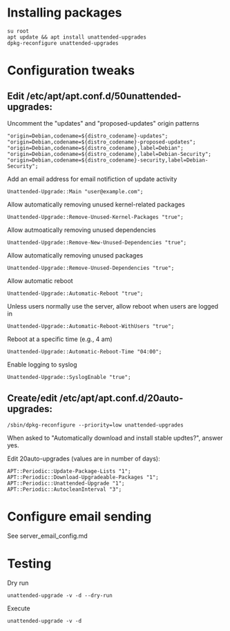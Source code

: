 # Installing packages

    su root
    apt update && apt install unattended-upgrades
    dpkg-reconfigure unattended-upgrades


# Configuration tweaks

## Edit /etc/apt/apt.conf.d/50unattended-upgrades:

Uncomment the "updates" and "proposed-updates" origin patterns
    
    "origin=Debian,codename=${distro_codename}-updates";
    "origin=Debian,codename=${distro_codename}-proposed-updates";
    "origin=Debian,codename=${distro_codename},label=Debian";
    "origin=Debian,codename=${distro_codename},label=Debian-Security";
    "origin=Debian,codename=${distro_codename}-security,label=Debian-Security";

Add an email address for email notifiction of update activity

    Unattended-Upgrade::Main "user@example.com";

Allow automatically removing unused kernel-related packages

    Unattended-Upgrade::Remove-Unused-Kernel-Packages "true";
    
Allow autmoatically removing unused dependencies

    Unattended-Upgrade::Remove-New-Unused-Dependencies "true";
    
Allow automatically removing unused packages

    Unattended-Upgrade::Remove-Unused-Dependencies "true";
    
Allow automatic reboot

    Unattended-Upgrade::Automatic-Reboot "true";

Unless users normally use the server, allow reboot when users are logged in

    Unattended-Upgrade::Automatic-Reboot-WithUsers "true";
    
Reboot at a specific time (e.g., 4 am)

    Unattended-Upgrade::Automatic-Reboot-Time "04:00";
    
Enable logging to syslog

    Unattended-Upgrade::SyslogEnable "true";

## Create/edit /etc/apt/apt.conf.d/20auto-upgrades:

    /sbin/dpkg-reconfigure --priority=low unattended-upgrades

When asked to "Automatically download and install stable updtes?", answer yes.  

Edit 20auto-upgrades (values are in number of days):

    APT::Periodic::Update-Package-Lists "1";
    APT::Periodic::Download-Upgradeable-Packages "1";
    APT::Periodic::Unattended-Upgrade "1";
    APT::Periodic::AutocleanInterval "3";

# Configure email sending
See server_email_config.md

# Testing
Dry run

    unattended-upgrade -v -d --dry-run
    
Execute

    unattended-upgrade -v -d
